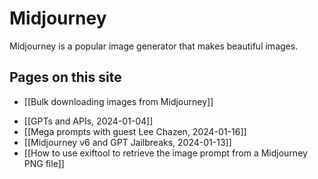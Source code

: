 # Midjourney

Midjourney is a popular image generator that makes beautiful images.
## Pages on this site

- [[Bulk downloading images from Midjourney]]
* [[GPTs and APIs, 2024-01-04]]
* [[Mega prompts with guest Lee Chazen, 2024-01-16]]
* [[Midjourney v6 and GPT Jailbreaks, 2024-01-13]]
* [[How to use exiftool to retrieve the image prompt from a Midjourney PNG file]]
